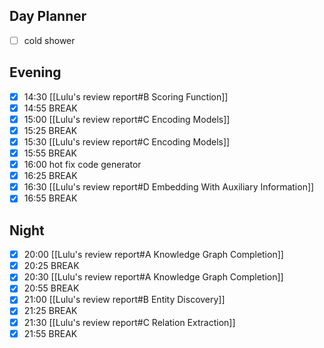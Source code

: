 ## Day Planner
- [ ] cold shower
## Evening
- [x] 14:30 [[Lulu's review report#B Scoring Function]]
- [x] 14:55 BREAK
- [x] 15:00 [[Lulu's review report#C Encoding Models]]
- [x] 15:25 BREAK
- [x] 15:30 [[Lulu's review report#C Encoding Models]]
- [x] 15:55 BREAK
- [x] 16:00 hot fix code generator
- [x] 16:25 BREAK
- [x] 16:30 [[Lulu's review report#D Embedding With Auxiliary Information]]
- [x] 16:55 BREAK
## Night
- [x] 20:00 [[Lulu's review report#A Knowledge Graph Completion]]
- [x] 20:25 BREAK
- [x] 20:30 [[Lulu's review report#A Knowledge Graph Completion]]
- [x] 20:55 BREAK
- [x] 21:00 [[Lulu's review report#B Entity Discovery]]
- [x] 21:25 BREAK
- [x] 21:30 [[Lulu's review report#C Relation Extraction]]
- [x] 21:55 BREAK